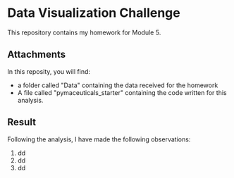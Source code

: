 # Data Visualization Challenge
This repository contains my homework for Module 5.

## Attachments
In this reposity, you will find:
- a folder called "Data" containing the data received for the homework
- A file called "pymaceuticals_starter" containing the code written for this analysis.

## Result
Following the analysis, I have made the following observations:
1. dd
2. dd
3. dd
